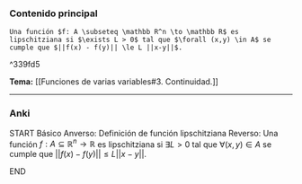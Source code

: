 ### Contenido principal

```ad-Formal
Una función $f: A \subseteq \mathbb R^n \to \mathbb R$ es lipschitziana si $\exists L > 0$ tal que $\forall (x,y) \in A$ se cumple que $||f(x) - f(y)|| \le L ||x-y||$.
```

^339fd5

**Tema:** [[Funciones de varias variables#3. Continuidad.]]

---
### Anki

START
Básico
Anverso: Definición de función lipschitziana
Reverso: Una función $f: A \subseteq \mathbb R^n \to \mathbb R$ es lipschitziana si $\exists L > 0$ tal que $\forall (x,y) \in A$ se cumple que $||f(x) - f(y)|| \le L ||x-y||$.
<!--ID: 1728138052341-->
END
